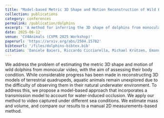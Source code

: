 ```yaml
---
title: "Model-based Metric 3D Shape and Motion Reconstruction of Wild Bottlenose Dolphins in Drone-Shot Videos"
collection: publications
category: conferences
permalink: /publication/dolphins
excerpt: 'A method for inferring the 3D shape of dolphins from monocular drone-shot videos.'
date: 2025-06-12
venue: 'CV4Animals (CVPR 2025 Workshop)'
paperurl: 'https://arxiv.org/abs/2504.15782'
bibtexurl: '/files/dolphins-bibtex.bib'
citation: 'Daniele Baieri, Riccardo Cicciarella, Michael Krützen, Emanuele Rodolà and Silvia Zuffi. Model-based metric 3D shape and motion reconstruction of wild bottlenose dolphins in drone-shot videos. arXiv preprint. arXiv:2504.15782, 2025'
---
```


We address the problem of estimating the metric 3D shape and motion of wild dolphins from monocular video, with the aim of assessing their body condition. While considerable progress has been made in reconstructing 3D models of terrestrial quadrupeds, aquatic animals remain unexplored due to the difficulty of observing them in their natural underwater environment. To address this, we propose a model-based approach that incorporates a transmission model to account for water-induced occlusion. We apply our method to video captured under different sea conditions. We estimate mass and volume, and compare our results to a manual 2D measurements-based method. 